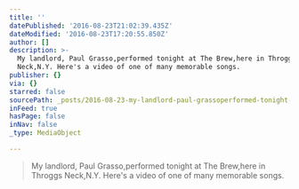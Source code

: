 ```yaml
---
title: ''
datePublished: '2016-08-23T21:02:39.435Z'
dateModified: '2016-08-23T17:20:55.850Z'
author: []
description: >-
  My landlord, Paul Grasso,performed tonight at The Brew,here in Throggs
  Neck,N.Y. Here's a video of one of many memorable songs.
publisher: {}
via: {}
starred: false
sourcePath: _posts/2016-08-23-my-landlord-paul-grassoperformed-tonight-at-the-brewhere.md
inFeed: true
hasPage: false
inNav: false
_type: MediaObject

---
```

> My landlord, Paul Grasso,performed tonight at The Brew,here in Throggs Neck,N.Y. Here's a video of one of many memorable songs.